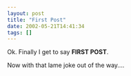```yaml
---
layout: post
title: "First Post"
date: 2002-05-21T14:41:34
tags: []
---
```


<p>Ok. Finally I get to say <strong><span class="caps">FIRST</span> POST</strong>.</p>

<p>Now with that lame joke out of the way&#8230;.</p>

